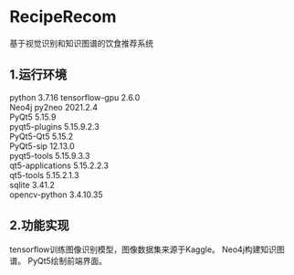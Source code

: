 # RecipeRecom
基于视觉识别和知识图谱的饮食推荐系统
## 1.运行环境
python                    3.7.16
tensorflow-gpu            2.6.0       
Neo4j
py2neo                    2021.2.4                 
PyQt5                     5.15.9                 
pyqt5-plugins             5.15.9.2.3            
PyQt5-Qt5                 5.15.2               
PyQt5-sip                 12.13.0              
pyqt5-tools               5.15.9.3.3             
qt5-applications          5.15.2.2.3           
qt5-tools                 5.15.2.1.3          
sqlite                    3.41.2              
opencv-python             3.4.10.35    
## 2.功能实现
tensorflow训练图像识别模型，图像数据集来源于Kaggle。
Neo4j构建知识图谱。
PyQt5绘制前端界面。

